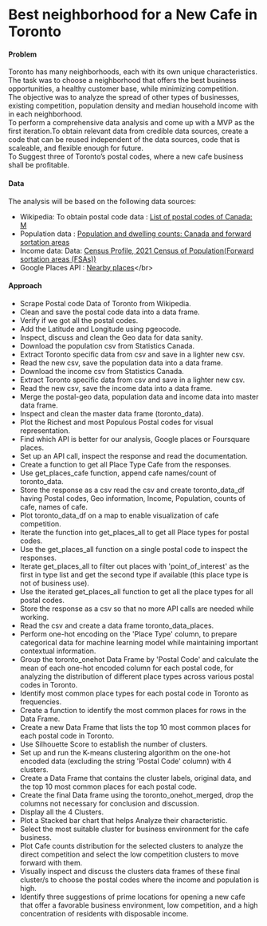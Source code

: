 # Best neighborhood for a New Cafe in Toronto
#### Problem
Toronto has many neighborhoods, each with its own unique characteristics. The task was to  choose a neighborhood that offers the best business opportunities, a healthy customer base, while minimizing competition.</br>
The objective was to analyze the spread of other types of businesses, existing competition, population density and median household income with in each neighborhood.</br> To perform a comprehensive data analysis and come up with a MVP as the first iteration.To obtain relevant data from credible data sources, create a code that can be reused independent of the data sources, code that is scaleable, and flexible enough for future.</br>
To Suggest three of Toronto’s postal codes, where a new cafe business shall be profitable.
#### Data
The analysis will be based on the following data sources:</br>
   - Wikipedia: To obtain postal code data : [List of postal codes of Canada: M](https://en.wikipedia.org/wiki/List_of_postal_codes_of_Canada:_M)</br>
   - Population data : [Population and dwelling counts: Canada and forward sortation areas](https://www150.statcan.gc.ca/t1/tbl1/en/tv.action?pid=9810001901)</br>
   - Income data: Data: [Census Profile, 2021 Census of Population(Forward sortation areas (FSAs))](https://www12.statcan.gc.ca/census-recensement/2021/dp-pd/prof/details/download-telecharger.cfm?Lang=E)</br>
   - Google Places API : [Nearby places](https://developers.google.com/maps/documentation/places/web-service/supported_types?_gl=1*gb02v5*_up*MQ..*_ga*MTY4MjAzNTA0MS4xNzMzNjg2NTMz*_ga_NRWSTWS78N*MTczMzY4NjUzMi4xLjEuMTczMzY4Nzk5Ni4wLjAuMA..)</br>
#### Approach
- Scrape Postal code Data of Toronto from Wikipedia.
- Clean and save the postal code data into a data frame.
- Verify if we got all the postal codes.
- Add the Latitude and Longitude using pgeocode.
- Inspect, discuss and clean the Geo data for data sanity.
- Download the population csv from Statistics Canada.
- Extract Toronto specific data from csv and save in a lighter new csv.
- Read the new csv, save the population data into a data frame.
- Download the income csv from Statistics Canada.
- Extract Toronto specific data from csv and save in a lighter new csv.
- Read the new csv, save the income data into a data frame.
- Merge the postal-geo data, population data and income data into master data frame.
- Inspect and clean the master data frame (toronto_data).
- Plot the Richest and most Populous Postal codes for visual representation.
- Find which API is better for our analysis, Google places or Foursquare places.
- Set up an API call, inspect the response and read the documentation.
- Create a function to get all Place Type Cafe from the responses.
- Use get_places_cafe function, append cafe names/count of toronto_data.
- Store the response as a csv read the csv and create toronto_data_df having Postal codes, Geo information, Income, Population, counts of cafe, names of cafe.
- Plot toronto_data_df on a map to enable visualization of cafe competition.
- Iterate the function into get_places_all to get all Place types for postal codes.
- Use the get_places_all function on a single postal code to inspect the responses.
- Iterate get_places_all to filter out places with 'point_of_interest' as the first in type list and get the second type if available (this place type is not of business use).
- Use the iterated get_places_all function to get all the place types for all postal codes.
- Store the response as a csv so that no more API calls are needed while working.
- Read the csv and create a data frame toronto_data_places.
- Perform one-hot encoding on the 'Place Type' column, to prepare categorical data for machine learning model while maintaining important contextual information.
- Group the toronto_onehot Data Frame by 'Postal Code' and calculate the mean of each one-hot encoded column for each postal code, for analyzing the distribution of different place types across various postal codes in Toronto.
- Identify most common place types for each postal code in Toronto as frequencies.
- Create a function to identify the most common places for rows in the Data Frame.
- Create a new Data Frame that lists the top 10 most common places for each postal code in Toronto.
- Use Silhouette Score to establish the number of clusters.
- Set up and run the K-means clustering algorithm on the one-hot encoded data (excluding the string 'Postal Code' column) with 4 clusters.
- Create a Data Frame that contains the cluster labels, original data, and the top 10 most common places for each postal code.
- Create the final Data frame using the toronto_onehot_merged, drop the columns not necessary for conclusion and discussion.
- Display all the 4 Clusters.
- Plot a Stacked bar chart that helps Analyze their characteristic.
- Select the most suitable cluster for business environment for the cafe business.
- Plot Cafe counts distribution for the selected clusters to analyze the direct competition and select the low competition clusters to move forward with them.
- Visually inspect and discuss the clusters data frames of these final cluster/s to choose the postal codes where the income and population is high.
- Identify three suggestions of prime locations for opening a new cafe that offer a favorable business environment, low competition, and a high concentration of residents with disposable income.